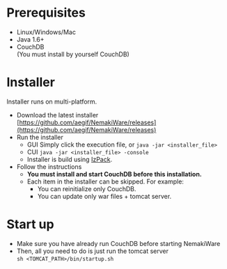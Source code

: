 # Prerequisites
* Linux/Windows/Mac
* Java 1.6+
* CouchDB<br>
  (You must install by yourself CouchDB)

# Installer
Installer runs on multi-platform.  

* Download the latest installer  
[https://github.com/aegif/NemakiWare/releases](https://github.com/aegif/NemakiWare/releases)
* Run the installer
  - GUI
    Simply click the execution file, or `java -jar <installer_file>`
  - CUI
    `java -jar <installer_file> -console`  
  - Installer is build using [IzPack](http://izpack.org/).
* Follow the instructions
  - **You must install and start CouchDB before this installation.**
  - Each item in the installer can be skipped. For example:
    - You can reinitialize only CouchDB.
    - You can update only war files + tomcat server.

# Start up
- Make sure you have already run CouchDB before starting NemakiWare
- Then, all you need to do is just run the tomcat server  
  `sh <TOMCAT_PATH>/bin/startup.sh`